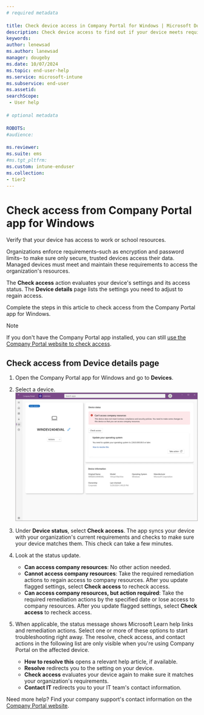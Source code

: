 ```yaml
---
# required metadata

title: Check device access in Company Portal for Windows | Microsoft Docs
description: Check device access to find out if your device meets requirements, and is able to access work or school resources. 
keywords:
author: lenewsad
ms.author: lanewsad
manager: dougeby
ms.date: 10/07/2024
ms.topic: end-user-help
ms.service: microsoft-intune
ms.subservice: end-user
ms.assetid: 
searchScope:
 - User help

# optional metadata

ROBOTS:  
#audience:

ms.reviewer: 
ms.suite: ems
#ms.tgt_pltfrm:
ms.custom: intune-enduser
ms.collection:
- tier2
---
```


# Check access from Company Portal app for Windows

Verify that your device has access to work or school resources. 

Organizations enforce requirements&ndash;such as encryption and password limits&ndash; to make sure only secure, trusted devices access their data. Managed devices must meet and maintain these requirements to access the organization's resources.

The **Check access** action evaluates your device's settings and its access status. The **Device details** page lists the settings you need to adjust to regain access. 

Complete the steps in this article to check access from the Company Portal app for Windows. 

> [!NOTE]
> If you don't have the Company Portal app installed, you can still [use the Company Portal website to check access](check-status-company-portal-website.md).

## Check access from Device details page  
1. Open the Company Portal app for Windows and go to **Devices**.  
2. Select a device.  
   ![Screenshot of the Home page for the Company Portal app for Windows. ](./media/windows-companyportal-04.png) 
3. Under **Device status**, select **Check access**. The app syncs your device with your organization's current requirements and checks to make sure your device matches them. This check can take a few minutes.  
4. Look at the status update. 
   - **Can access company resources**: No other action needed.      
   - **Cannot access company resources**: Take the required remediation actions to regain access to company resources.  After you update flagged settings, select **Check access** to recheck access.     
   - **Can access company resources, but action required**: Take the required remediation actions by the specified date or lose access to company resources.  After you update flagged settings, select **Check access** to recheck access.   
5. When applicable, the status message shows Microsoft Learn help links and remediation actions. Select one or more of these options to start troubleshooting right away. The resolve, check access, and contact actions in the following list are only visible when you're using Company Portal on the affected device.  

     * **How to resolve this** opens a relevant help article, if available.  
     * **Resolve** redirects you to the setting on your device.  
     * **Check access** evaluates your device again to make sure it matches your organization's requirements.  
     * **Contact IT** redirects you to your IT team's contact information.   

Need more help? Find your company support's contact information on the [Company Portal website](https://go.microsoft.com/fwlink/?linkid=2010980).
